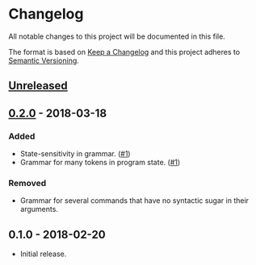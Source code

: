 # Changelog
All notable changes to this project will be documented in this file.

The format is based on [Keep a Changelog](http://keepachangelog.com/en/1.0.0/)
and this project adheres to [Semantic Versioning](http://semver.org/spec/v2.0.0.html).

## [Unreleased]

## [0.2.0] - 2018-03-18
### Added
- State-sensitivity in grammar. ([#1])
- Grammar for many tokens in program state. ([#1])

### Removed
- Grammar for several commands that have no syntactic sugar in their arguments.

## 0.1.0 - 2018-02-20
- Initial release.

[Unreleased]: https://github.com/yudai-nkt/language-satysfi/compare/v0.2.0...HEAD
[0.2.0]: https://github.com/yudai-nkt/language-satysfi/compare/v0.1.0...v0.2.0

[#1]: https://github.com/yudai-nkt/language-satysfi/pull/1
